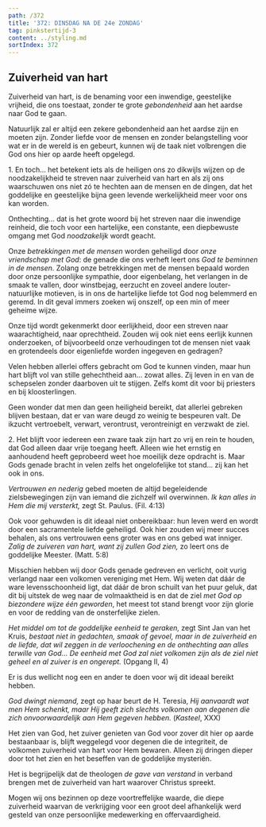 ```yaml
---
path: /372
title: '372: DINSDAG NA DE 24e ZONDAG'
tag: pinkstertijd-3
content: ../styling.md
sortIndex: 372
---
```


## Zuiverheid van hart

Zuiverheid van hart, is de benaming voor een inwendige, geestelijke vrijheid, die ons toestaat, zonder te grote _gebondenheid_ aan het aardse naar God te gaan.

Natuurlijk zal er altijd een zekere gebondenheid aan het aardse zijn en moeten zijn. Zonder liefde voor de mensen en zonder belangstelling voor wat er in de wereld is en gebeurt, kunnen wij de taak niet volbrengen die God ons hier op aarde heeft opgelegd.

1\. En toch... het betekent iets als de heiligen ons zo dikwijls wijzen op de noodzakelijkheid te streven naar zuiverheid van hart en als zij ons waarschuwen ons niet zó te hechten aan de mensen en de dingen, dat het goddelijke en geestelijke bijna geen levende werkelijkheid meer voor ons kan worden.

Onthechting... dat is het grote woord bij het streven naar die inwendige reinheid, die toch voor een hartelijke, een constante, een diepbewuste omgang met God _noodzakelijk_ wordt geacht.

Onze _betrekkingen met de mensen_ worden geheiligd door _onze vriendschap met God_: de genade die ons verheft leert ons _God te beminnen in de mensen_. Zolang onze betrekkingen met de mensen bepaald worden door onze persoonlijke sympathie, door eigenbelang, het verlangen in de smaak te vallen, door winstbejag, eerzucht en zoveel andere louter-natuurlijke motieven, is in ons de hartelijke liefde tot God nog belemmerd en geremd. In dit geval immers zoeken wij onszelf, op een min of meer geheime wijze.

Onze tijd wordt gekenmerkt door eerlijkheid, door een streven naar waarachtigheid, naar oprechtheid. Zouden wij ook niet eens eerlijk kunnen onderzoeken, of bijvoorbeeld onze verhoudingen tot de mensen niet vaak en grotendeels door eigenliefde worden ingegeven en gedragen?

Velen hebben allerlei offers gebracht om God te kunnen vinden, maar hun hart blijft vol van stille gehechtheid aan... zowat alles. Zij leven in en van de schepselen zonder daarboven uit te stijgen. Zelfs komt dit voor bij priesters en bij kloosterlingen.

Geen wonder dat men dan geen heiligheid bereikt, dat allerlei gebreken blijven bestaan, dat er van ware deugd zo weinig te bespeuren valt. De ikzucht vertroebelt, verwart, verontrust, verontreinigt en verzwakt de ziel.

2\. Het blijft voor iedereen een zware taak zijn hart zo vrij en rein te houden, dat God alleen daar vrije toegang heeft. Alleen wie het ernstig en aanhoudend heeft geprobeerd weet hoe moeilijk deze opdracht is. Maar Gods genade bracht in velen zelfs het ongelofelijke tot stand... zij kan het ook in ons.

_Vertrouwen en nederig_ gebed moeten de altijd begeleidende zielsbewegingen zijn van iemand die zichzelf wil overwinnen. _Ik kan alles in Hem die mij versterkt,_ zegt St. Paulus. (Fil. 4:13)

Ook voor gehuwden is dit ideaal niet onbereikbaar: hun leven werd en wordt door een sacramentele liefde geheiligd. Ook hier zouden wij meer succes behalen, als ons vertrouwen eens groter was en ons gebed wat inniger. _Zalig de zuiveren van hart, want zij zullen God zien,_ zo leert ons de goddelijke Meester. (Matt. 5:8)

Misschien hebben wij door Gods genade gedreven en verlicht, ooit vurig verlangd naar een volkomen vereniging met Hem. Wij weten dat dáár de ware levensschoonheid ligt, dat dáár de bron schuilt van het puur geluk, dat dit bij uitstek de weg naar de volmaaktheid is en dat de ziel _met God op biezondere wijze één geworden_, het meest tot stand brengt voor zijn glorie en voor de redding van de onsterfelijke zielen.

_Het middel om tot de goddelijke eenheid te geraken,_ zegt Sint Jan van het Kruis, _bestaat niet in gedachten, smaak of gevoel, maar in de zuiverheid en de liefde, dat wil zeggen in de verloochening en de onthechting aan alles terwille van God... De eenheid met God zal niet volkomen zijn als de ziel niet geheel en al zuiver is en ongerept._ (Opgang II, 4)

Er is dus wellicht nog een en ander te doen voor wij dit ideaal bereikt hebben.

_God dwingt niemand,_ zegt op haar beurt de H. Teresia, _Hij aanvaardt wat men Hem schenkt, maar Hij geeft zich slechts volkomen aan degenen die zich onvoorwaardelijk aan Hem gegeven hebben._ (_Kasteel_, XXX)

Het zien van God, het zuiver genieten van God voor zover dit hier op aarde bestaanbaar is, blijft weggelegd voor degenen die de integriteit, de volkomen zuiverheid van hart voor Hem bewaren. Alleen zij dringen dieper door tot het zien en het beseffen van de goddelijke mysteriën.

Het is begrijpelijk dat de theologen _de gave van verstand_ in verband brengen met de zuiverheid van hart waarover Christus spreekt.

Mogen wij ons bezinnen op deze voortreffelijke waarde, die diepe zuiverheid waarvan de verkrijging voor een groot deel afhankelijk werd gesteld van onze persoonlijke medewerking en offervaardigheid.
